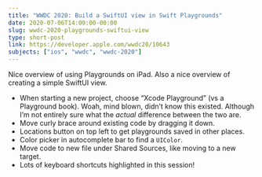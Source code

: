 ```yaml
---
title: "WWDC 2020: Build a SwiftUI view in Swift Playgrounds"
date: 2020-07-06T14:00:00-00:00
slug: wwdc-2020-playgrounds-swiftui-view
type: short-post
link: https://developer.apple.com/wwdc20/10643
subjects: ["ios", "wwdc", "wwdc-2020"]
---
```


Nice overview of using Playgrounds on iPad. Also a nice overview of creating a simple SwiftUI view.

* When starting a new project, choose “Xcode Playground” (vs a Playground book). Woah, mind blown, didn’t know this existed. Although I’m not entirely sure what the _actual_ difference between the two are.
* Move curly brace around existing code by dragging it down.
* Locations button on top left to get playgrounds saved in other places.
* Color picker in autocomplete bar to find a `UIColor`.
* Move code to new file under Shared Sources, like moving to a new target.
* Lots of keyboard shortcuts highlighted in this session!